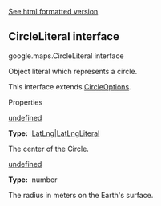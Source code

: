 [See html formatted version](https://huasofoundries.github.io/google-maps-documentation/CircleLiteral.html)

CircleLiteral interface
-----------------------

google.maps.CircleLiteral interface

Object literal which represents a circle.

This interface extends [CircleOptions](/maps/documentation/javascript/reference/3.40/polygon#CircleOptions).

Properties

[undefined](#CircleLiteral.center)

**Type:**  [LatLng](/maps/documentation/javascript/reference/3.40/coordinates#LatLng)|[LatLngLiteral](/maps/documentation/javascript/reference/3.40/coordinates#LatLngLiteral)

The center of the Circle.

[undefined](#CircleLiteral.radius)

**Type:**  number

The radius in meters on the Earth's surface.